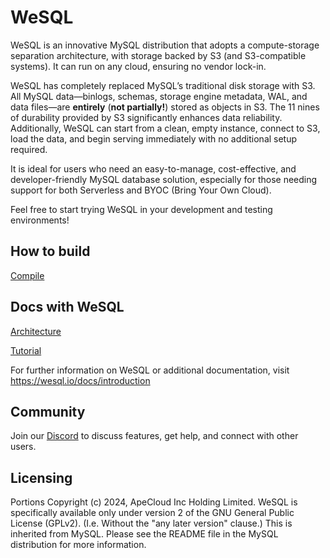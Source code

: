 # WeSQL

WeSQL is an innovative MySQL distribution that adopts a compute-storage separation architecture, with storage backed by S3 (and S3-compatible systems).
It can run on any cloud, ensuring no vendor lock-in.

WeSQL has completely replaced MySQL’s traditional disk storage with S3. All MySQL data—binlogs, schemas, storage engine metadata, WAL, and data files—are **entirely** (**not partially!**) 
stored as objects in S3.
The 11 nines of durability provided by S3 significantly enhances data reliability.
Additionally, WeSQL can start from a clean, empty instance, connect to S3, load the data, and begin serving immediately with no additional setup required.

It is ideal for users who need an easy-to-manage, cost-effective, and developer-friendly MySQL database solution, 
especially for those needing support for both Serverless and BYOC (Bring Your Own Cloud).

Feel free to start trying WeSQL in your development and testing environments!

## How to build

[Compile](https://wesql.io/docs/tutorial/binary/install)

## Docs with WeSQL

[Architecture](https://wesql.io/docs/architecture)

[Tutorial](https://wesql.io/docs/tutorial)

For further information on WeSQL or additional documentation, visit
  <https://wesql.io/docs/introduction>

## Community
Join our [Discord](https://discord.com/channels/1308609231498510427/1308609231498510430) to discuss features, get help, and connect with other users.

## Licensing

Portions Copyright (c) 2024, ApeCloud Inc Holding Limited. WeSQL is specifically available only under version 2 of the GNU General Public License (GPLv2). (I.e. Without the "any later version" clause.) This is inherited from MySQL. Please see the README file in the MySQL distribution for more information.
